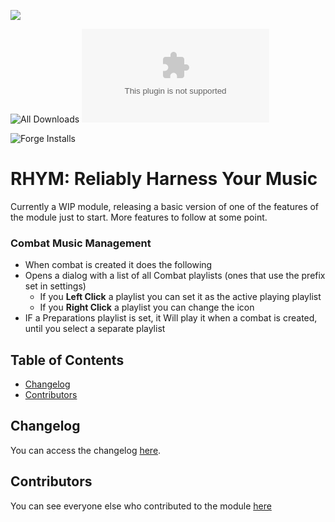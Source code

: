 ![](https://img.shields.io/badge/Foundry-v12-informational)

<!--- Downloads @ Latest Badge -->
<!--- replace <user>/<repo> with your username/repository -->

![All Downloads](https://img.shields.io/github/downloads/ChasarooniZ/rhym-reliably-harness-your-music/total?color=5e0000&label=All%20Downloads)
![Latest Release Download Count](https://img.shields.io/github/downloads/ChasarooniZ/rhym-reliably-harness-your-music/latest/module.zip)

<!--- Forge Bazaar Install % Badge -->
<!--- replace <your-module-name> with the `name` in your manifest -->

![Forge Installs](https://img.shields.io/badge/dynamic/json?label=Forge%20Installs&query=package.installs&suffix=%25&url=https%3A%2F%2Fforge-vtt.com%2Fapi%2Fbazaar%2Fpackage%2Frhym&colorB=4aa94a)

# RHYM: Reliably Harness Your Music

Currently a WIP module, releasing a basic version of one of the features of the module just to start. More features to follow at some point.

### Combat Music Management

- When combat is created it does the following
- Opens a dialog with a list of all Combat playlists (ones that use the prefix set in settings)
  - If you **Left Click** a playlist you can set it as the active playing playlist
  - If you **Right Click** a playlist you can change the icon
- IF a Preparations playlist is set, it Will play it when a combat is created, until you select a separate playlist

## Table of Contents

- [Changelog](#changelog)
- [Contributors](#contributors)

## Changelog

You can access the changelog [here](/CHANGELOG.md).

## Contributors

You can see everyone else who contributed to the module [here](CONTRIBUTORS.md)
